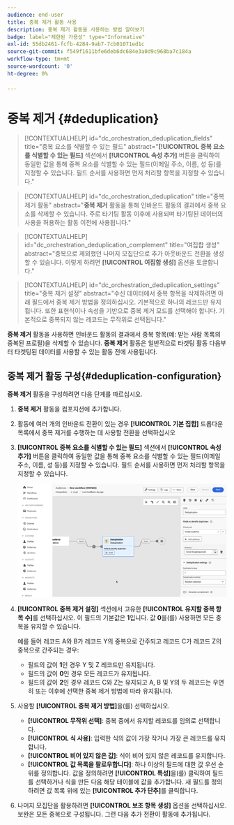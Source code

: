 ```yaml
---
audience: end-user
title: 중복 제거 활동 사용
description: 중복 제거 활동을 사용하는 방법 알아보기
badge: label="제한된 가용성" type="Informative"
exl-id: 55db2461-fcfb-4284-9ab7-7cb01071ed1c
source-git-commit: f549f1611bfe6deb6dc684e3a0d9c968ba7c184a
workflow-type: tm+mt
source-wordcount: '0'
ht-degree: 0%

---
```


# 중복 제거 {#deduplication}

>[!CONTEXTUALHELP]
>id="dc_orchestration_deduplication_fields"
>title="중복 요소를 식별할 수 있는 필드"
>abstract="**[!UICONTROL 중복 요소를 식별할 수 있는 필드]** 섹션에서 **[!UICONTROL 속성 추가]** 버튼을 클릭하여 동일한 값을 통해 중복 요소를 식별할 수 있는 필드(이메일 주소, 이름, 성 등)를 지정할 수 있습니다. 필드 순서를 사용하면 먼저 처리할 항목을 지정할 수 있습니다."

>[!CONTEXTUALHELP]
>id="dc_orchestration_deduplication"
>title="중복 제거 활동"
>abstract="**중복 제거** 활동을 통해 인바운드 활동의 결과에서 중복 요소를 삭제할 수 있습니다. 주로 타기팅 활동 이후에 사용되며 타기팅된 데이터의 사용을 허용하는 활동 이전에 사용됩니다."

>[!CONTEXTUALHELP]
>id="dc_orchestration_deduplication_complement"
>title="여집합 생성"
>abstract="중복으로 제외했던 나머지 모집단으로 추가 아웃바운드 전환을 생성할 수 있습니다. 이렇게 하려면 **[!UICONTROL 여집합 생성]** 옵션을 토글합니다."

>[!CONTEXTUALHELP]
>id="dc_orchestration_deduplication_settings"
>title="중복 제거 설정"
>abstract="수신 데이터에서 중복 항목을 삭제하려면 아래 필드에서 중복 제거 방법을 정의하십시오. 기본적으로 하나의 레코드만 유지됩니다. 또한 표현식이나 속성을 기반으로 중복 제거 모드를 선택해야 합니다. 기본적으로 중복되지 않는 레코드는 무작위로 선택됩니다."

**중복 제거** 활동을 사용하면 인바운드 활동의 결과에서 중복 항목(예: 받는 사람 목록의 중복된 프로필)을 삭제할 수 있습니다. **중복 제거** 활동은 일반적으로 타겟팅 활동 다음부터 타겟팅된 데이터를 사용할 수 있는 활동 전에 사용됩니다.

## 중복 제거 활동 구성{#deduplication-configuration}

**중복 제거** 활동을 구성하려면 다음 단계를 따르십시오.

1. **중복 제거** 활동을 컴포지션에 추가합니다.

1. 활동에 여러 개의 인바운드 전환이 있는 경우 **[!UICONTROL 기본 집합]** 드롭다운 목록에서 중복 제거를 수행하는 데 사용할 전환을 선택하십시오

1. **[!UICONTROL 중복 요소를 식별할 수 있는 필드]** 섹션에서 **[!UICONTROL 속성 추가]** 버튼을 클릭하여 동일한 값을 통해 중복 요소를 식별할 수 있는 필드(이메일 주소, 이름, 성 등)를 지정할 수 있습니다. 필드 순서를 사용하면 먼저 처리할 항목을 지정할 수 있습니다.

   ![](../assets/deduplication.png)

1. **[!UICONTROL 중복 제거 설정]** 섹션에서 고유한 **[!UICONTROL 유지할 중복 항목 수]**&#x200B;를 선택하십시오. 이 필드의 기본값은 **1**&#x200B;입니다. 값 **0**&#x200B;을(를) 사용하면 모든 중복을 유지할 수 있습니다.

   예를 들어 레코드 A와 B가 레코드 Y의 중복으로 간주되고 레코드 C가 레코드 Z의 중복으로 간주되는 경우:

   * 필드의 값이 **1**&#x200B;인 경우 Y 및 Z 레코드만 유지됩니다.
   * 필드의 값이 **0**&#x200B;인 경우 모든 레코드가 유지됩니다.
   * 필드의 값이 **2**&#x200B;인 경우 레코드 C와 Z는 유지되고 A, B 및 Y의 두 레코드는 우연히 또는 이후에 선택한 중복 제거 방법에 따라 유지됩니다.

1. 사용할 **[!UICONTROL 중복 제거 방법]**&#x200B;을(를) 선택하십시오.

   * **[!UICONTROL 무작위 선택]**: 중복 중에서 유지할 레코드를 임의로 선택합니다.
   * **[!UICONTROL 식 사용]**: 입력한 식의 값이 가장 작거나 가장 큰 레코드를 유지합니다.
   * **[!UICONTROL 비어 있지 않은 값]**: 식이 비어 있지 않은 레코드를 유지합니다.
   * **[!UICONTROL 값 목록을 팔로우합니다]**: 하나 이상의 필드에 대한 값 우선 순위를 정의합니다. 값을 정의하려면 **[!UICONTROL 특성]**&#x200B;을(를) 클릭하여 필드를 선택하거나 식을 만든 다음 해당 테이블에 값을 추가합니다. 새 필드를 정의하려면 값 목록 위에 있는 **[!UICONTROL 추가 단추]**&#x200B;를 클릭합니다.

1. 나머지 모집단을 활용하려면 **[!UICONTROL 보조 항목 생성]** 옵션을 선택하십시오. 보완은 모든 중복으로 구성됩니다. 그런 다음 추가 전환이 활동에 추가됩니다.

<!--
## Example{#deduplication-example}

In the following example, use a deduplication activity to exclude duplicates from the target before sending a delivery. The identified duplicated profiles are added to a dedicated audience that can be reused if necessary. Choose the **Email** address to identify the duplicates. Keep 1 entry and select the **Random** deduplication method.

![](../assets/workflow-deduplication-example.png)
-->
